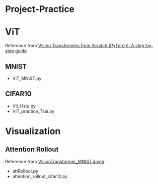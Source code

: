 Project-Practice
===

ViT
===
Reference from [Vision Transformers from Scratch (PyTorch): A step-by-step guide](https://medium.com/mlearning-ai/vision-transformers-from-scratch-pytorch-a-step-by-step-guide-96c3313c2e0c "游標顯示")  

MNIST
---
- ViT_MNIST.py  
    
CIFAR10  
---
- Vit_Hsiu.py  
- ViT_practice_Tsai.py  

Visualization
===
Attention Rollout
---
Reference from [VisionTransformer_MNIST.ipynb](https://colab.research.google.com/github/mashaan14/VisionTransformer-MNIST/blob/main/VisionTransformer_MNIST.ipynb#scrollTo=IWrZnDnnS1X2 "游標顯示")  
- attRollout.py  
- attention_rollout_cifar10.py  
  
